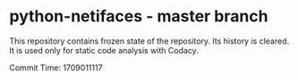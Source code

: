 # python-netifaces - master branch

This repository contains frozen state of the repository.
Its history is cleared. It is used only for static code
analysis with Codacy.

Commit Time: 1709011117